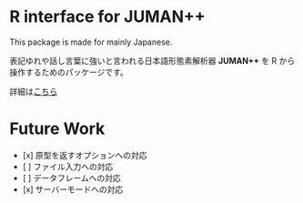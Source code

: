 
R interface for JUMAN++
=======================

This package is made for mainly Japanese.

表記ゆれや話し言葉に強いと言われる日本語形態素解析器 **JUMAN++** を R から操作するためのパッケージです。

詳細は[こちら](https://ymattu.github.io/rjumanpp/index.html)

Future Work
===========

-   \[x\] 原型を返すオプションへの対応
-   \[ \] ファイル入力への対応
-   \[ \] データフレームへの対応
-   \[x\] サーバーモードへの対応
